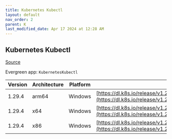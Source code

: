 ```yaml
---
title: Kubernetes Kubectl
layout: default
nav_order: 2
parent: K
last_modified_date: Apr 17 2024 at 12:28 AM
---
```


## Kubernetes Kubectl

[Source](https://kubernetes.io/)

Evergreen app: `KubernetesKubectl`

| Version | Architecture | Platform | URI                                                                                                                                |
| ------- | ------------ | -------- | ---------------------------------------------------------------------------------------------------------------------------------- |
| 1.29.4  | arm64        | Windows  | [https://dl.k8s.io/release/v1.29.4/bin/windows/arm64/kubectl.exe](https://dl.k8s.io/release/v1.29.4/bin/windows/arm64/kubectl.exe) |
| 1.29.4  | x64          | Windows  | [https://dl.k8s.io/release/v1.29.4/bin/windows/amd64/kubectl.exe](https://dl.k8s.io/release/v1.29.4/bin/windows/amd64/kubectl.exe) |
| 1.29.4  | x86          | Windows  | [https://dl.k8s.io/release/v1.29.4/bin/windows/386/kubectl.exe](https://dl.k8s.io/release/v1.29.4/bin/windows/386/kubectl.exe)     |
